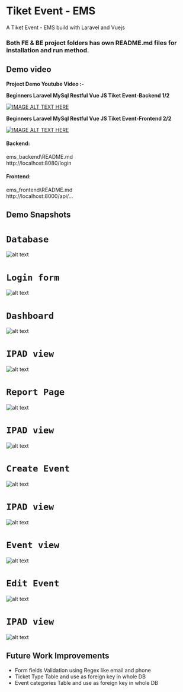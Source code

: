 # Tiket Event - EMS

A Tiket Event - EMS build with Laravel and Vuejs

### Both FE & BE project folders has own README.md files for installation and run method.


## Demo video

**Project Demo Youtube Video :-**

**Beginners Laravel MySql Restful Vue JS Tiket Event-Backend 1/2**

[![IMAGE ALT TEXT HERE](https://img.youtube.com/vi/cS5cL9V7gHc/0.jpg)](https://youtu.be/cS5cL9V7gHc)

**Beginners Laravel MySql Restful Vue JS Tiket Event-Frontend 2/2**

[![IMAGE ALT TEXT HERE](https://img.youtube.com/vi/bmMfqIM0A2Y/0.jpg)](https://youtu.be/bmMfqIM0A2Y)

#### Backend:

ems_backend\README.md \
http://localhost:8080/login

#### Frontend:

ems_frontend\README.md \
http://localhost:8000/api/...


## Demo Snapshots

# `Database`

![alt text](DB.png)

# `Login form`

![alt text](login_form.png)

# `Dashboard`

![alt text](dashboard.png)

# `IPAD view`

![alt text](dashboard_ipad.png)

# `Report Page`

![alt text](report_page.png)

# `IPAD view`

![alt text](reports_ipad.png)

# `Create Event`

![alt text](create_event.png)

# `IPAD view`

![alt text](create_event_ipad.png)

# `Event view`

![alt text](event_view.png)

# `Edit Event`

![alt text](edit_event.png)

# `IPAD view`

![alt text](edit_event_ipad.png)

## Future Work Improvements

- Form fields Validation using Regex like email and phone
- Ticket Type Table and use as foreign key in whole DB
- Event categories Table and use as foreign key in whole DB

